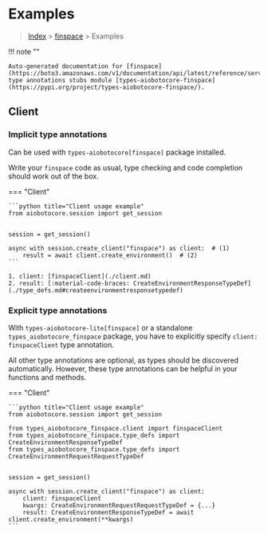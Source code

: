 # Examples

> [Index](../README.md) > [finspace](./README.md) > Examples

!!! note ""

    Auto-generated documentation for [finspace](https://boto3.amazonaws.com/v1/documentation/api/latest/reference/services/finspace.html#finspace)
    type annotations stubs module [types-aiobotocore-finspace](https://pypi.org/project/types-aiobotocore-finspace/).

## Client

### Implicit type annotations

Can be used with `types-aiobotocore[finspace]` package installed.

Write your `finspace` code as usual,
type checking and code completion should work out of the box.



=== "Client"

    ```python title="Client usage example"
    from aiobotocore.session import get_session


    session = get_session()

    async with session.create_client("finspace") as client:  # (1)
        result = await client.create_environment()  # (2)
    ```

    1. client: [finspaceClient](./client.md)
    2. result: [:material-code-braces: CreateEnvironmentResponseTypeDef](./type_defs.md#createenvironmentresponsetypedef) 






### Explicit type annotations

With `types-aiobotocore-lite[finspace]`
or a standalone `types_aiobotocore_finspace` package, you have to explicitly specify
`client: finspaceClient` type annotation.

All other type annotations are optional, as types should be discovered automatically.
However, these type annotations can be helpful in your functions and methods.


=== "Client"

    ```python title="Client usage example"
    from aiobotocore.session import get_session

    from types_aiobotocore_finspace.client import finspaceClient
    from types_aiobotocore_finspace.type_defs import CreateEnvironmentResponseTypeDef
    from types_aiobotocore_finspace.type_defs import CreateEnvironmentRequestRequestTypeDef


    session = get_session()

    async with session.create_client("finspace") as client:
        client: finspaceClient
        kwargs: CreateEnvironmentRequestRequestTypeDef = {...}
        result: CreateEnvironmentResponseTypeDef = await client.create_environment(**kwargs)
    ```




